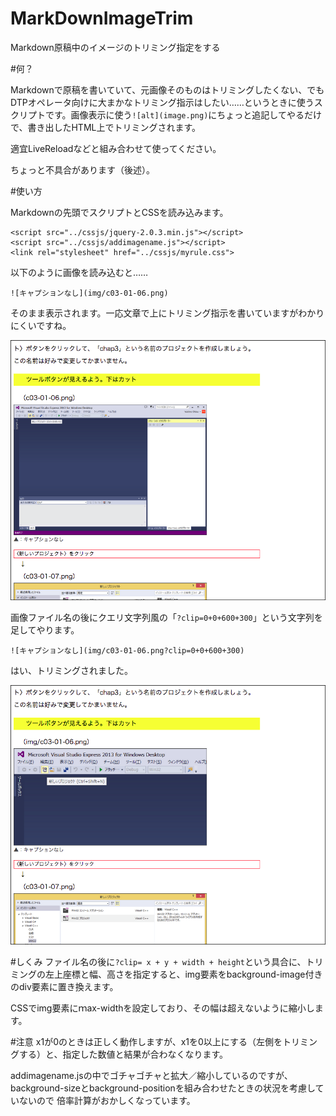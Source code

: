 MarkDownImageTrim
=================

Markdown原稿中のイメージのトリミング指定をする

#何？

Markdownで原稿を書いていて、元画像そのものはトリミングしたくない、でもDTPオペレータ向けに大まかなトリミング指示はしたい……というときに使うスクリプトです。画像表示に使う`![alt](image.png)`にちょっと追記してやるだけで、書き出したHTML上でトリミングされます。

適宜LiveReloadなどと組み合わせて使ってください。

ちょっと不具合があります（後述）。

#使い方

Markdownの先頭でスクリプトとCSSを読み込みます。
```
<script src="../cssjs/jquery-2.0.3.min.js"></script>
<script src="../cssjs/addimagename.js"></script>
<link rel="stylesheet" href="../cssjs/myrule.css"> 

```

以下のように画像を読み込むと……
```
![キャプションなし](img/c03-01-06.png)

```
そのまま表示されます。一応文章で上にトリミング指示を書いていますがわかりにくいですね。

![クリッピング前](docimg/marktrim-1.png)

画像ファイル名の後にクエリ文字列風の「`?clip=0+0+600+300`」という文字列を足してやります。
```
![キャプションなし](img/c03-01-06.png?clip=0+0+600+300)

```
はい、トリミングされました。

![クリッピング後](docimg/marktrim-2.png)


#しくみ
ファイル名の後に`?clip= x + y + width + height`という具合に、トリミングの左上座標と幅、高さを指定すると、img要素をbackground-image付きのdiv要素に置き換えます。

CSSでimg要素にｍax-widthを設定しており、その幅は超えないように縮小します。


#注意
x1が0のときは正しく動作しますが、x1を0以上にする（左側をトリミングする）と、指定した数値と結果が合わなくなります。

addimagename.jsの中でゴチャゴチャと拡大／縮小しているのですが、
background-sizeとbackground-positionを組み合わせたときの状況を考慮していないので
倍率計算がおかしくなっています。
